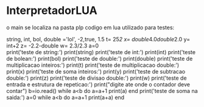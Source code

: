 # InterpretadorLUA
o main se localiza na pasta plp
codigo em lua utilizado para testes:

string, int, bol, double ='lol', -2,true, 1.5
t= 25*2
x= double*4.0*double*2.0
y= int+2
z= -2.2-double
w= 2.3/2.3 
a=0  
print('teste de string:')
print(string)
print('teste de int:')
print(int)
print('teste de bolean:')
print(bol)
print('teste de double:')
print(double)
print('teste de multiplicacao inteiros:')
print(t)
print('teste de multiplicacao double:')
print(x)
print('teste de soma inteiros:')
print(y)
print('teste de subtracao double:')
print(z)
print('teste de divisao double:')
print(w)
print('teste de entrada e estrutura de repeticao:')
print("digite ate onde o contador deve contar")
b=io.read()
while a<b do
    a=a+1
    print(a)
end
print('teste de soma na saida:')
a=0 
while a<b do
    a=a+1
    print(a+a)
end
